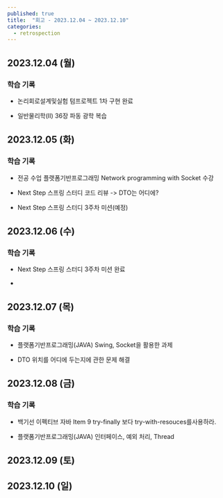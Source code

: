 ```yaml
---
published: true
title:  "회고 - 2023.12.04 ~ 2023.12.10"
categories:
  - retrospection
---
```


## 2023.12.04 (월)

### 학습 기록

- 논리회로설계및실험 텀프로젝트 1차 구현 완료

- 일반물리학(II) 36장 파동 광학 복습

## 2023.12.05 (화)

### 학습 기록

- 전공 수업 플랫폼기반프로그래밍 Network programming with Socket 수강

- Next Step 스프링 스터디 코드 리뷰 -> DTO는 어디에?

- Next Step 스프링 스터디 3주차 미션(예정)


## 2023.12.06 (수)

### 학습 기록

- Next Step 스프링 스터디 3주차 미션 완료

- 


## 2023.12.07 (목)

### 학습 기록

- 플랫폼기반프로그래밍(JAVA) Swing, Socket을 활용한 과제

- DTO 위치를 어디에 두는지에 관한 문제 해결



## 2023.12.08 (금)

### 학습 기록

- 백기선 이펙티브 자바 Item 9 try-finally 보다 try-with-resouces를사용하라.

- 플랫폼기반프로그래밍(JAVA) 인터페이스, 예외 처리, Thread



## 2023.12.09 (토)


## 2023.12.10 (일)

